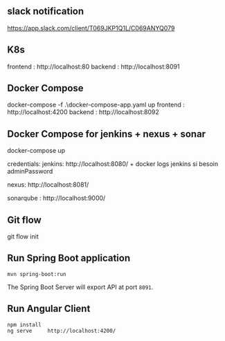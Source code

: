 ## slack notification 
https://app.slack.com/client/T069JKP1Q1L/C069ANYQ079

## K8s
frontend : http://localhost:80
backend : http://localhost:8091 

## Docker Compose
docker-compose -f .\docker-compose-app.yaml up
frontend : http://localhost:4200
backend : http://localhost:8092 

## Docker Compose for jenkins + nexus + sonar
docker-compose up

credentials:
jenkins: http://localhost:8080/    + docker logs jenkins si besoin adminPassword

nexus: http://localhost:8081/ 

sonarqube : http://localhost:9000/  

## Git flow
git flow init

## Run Spring Boot application
```
mvn spring-boot:run
```
The Spring Boot Server will export API at port `8091`.

## Run Angular Client
```
npm install
ng serve     http://localhost:4200/
```
